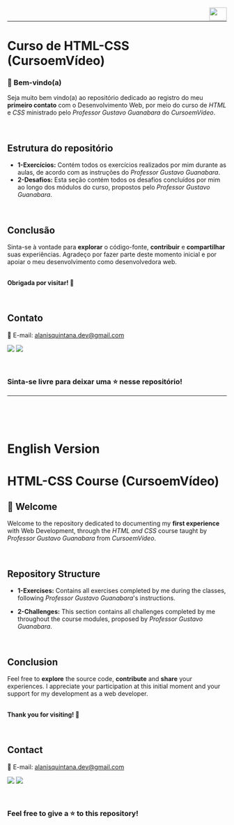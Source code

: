 ### [<img align="right" height="30" width="40" src="https://upload.wikimedia.org/wikipedia/en/thumb/a/ae/Flag_of_the_United_Kingdom.svg/1280px-Flag_of_the_United_Kingdom.svg.png" />](#english-version)
</br>

---

# Curso de HTML-CSS (CursoemVídeo)

### 👋 Bem-vindo(a) 

Seja muito bem vindo(a) ao repositório dedicado ao registro do meu **primeiro contato** com o Desenvolvimento Web, por meio do curso de _HTML_ e _CSS_ ministrado pelo _Professor Gustavo Guanabara_ do _CursoemVídeo_.

<br />

## Estrutura do repositório

- **1-Exercícios:** Contém todos os exercícios realizados por mim durante as aulas, de acordo com as instruções do _Professor Gustavo Guanabara_.
- **2-Desafios:** Esta seção contém todos os desafios concluídos por mim ao longo dos módulos do curso, propostos pelo _Professor Gustavo Guanabara_.
  
</br>

## Conclusão

Sinta-se à vontade para **explorar** o código-fonte, **contribuir** e **compartilhar** suas experiências. Agradeço por fazer parte deste momento inicial e por apoiar o meu desenvolvimento como desenvolvedora web.
<br />
<br />

**Obrigada por visitar! 📌**

</br>

## Contato

  📩 E-mail: alanisquintana.dev@gmail.com

  <a href="https://www.linkedin.com/in/alanis-quintana" target="_blank"><img src="https://img.shields.io/badge/-LinkedIn-%230077B5?style=for-the-badge&logo=linkedin&logoColor=white" target="_blank"></a>
  <a href="https://www.instagram.com/devalanisquintana/" target="_blank"><img src="https://img.shields.io/badge/-Instagram-%23E4405F?style=for-the-badge&logo=instagram&logoColor=white" target="_blank"></a>

  </br>

### Sinta-se livre para deixar uma ⭐ nesse repositório!

---

<br />
<br />
<br />

# English Version

# HTML-CSS Course (CursoemVídeo)

## 👋 Welcome

Welcome to the repository dedicated to documenting my **first experience** with Web Development, through the _HTML and CSS_ course taught by _Professor Gustavo Guanabara_ from _CursoemVídeo_.

<br />

## Repository Structure

- **1-Exercises:** Contains all exercises completed by me during the classes, following _Professor Gustavo Guanabara_'s instructions.
- **2-Challenges:** This section contains all challenges completed by me throughout the course modules, proposed by _Professor Gustavo Guanabara_.

  </br>

## Conclusion

Feel free to **explore** the source code, **contribute** and **share** your experiences. I appreciate your participation at this initial moment and your support for my development as a web developer.
<br />
<br />

**Thank you for visiting! 📌**

</br>

## Contact

  📩 E-mail: alanisquintana.dev@gmail.com

  <a href="https://www.linkedin.com/in/alanis-quintana" target="_blank"><img src="https://img.shields.io/badge/-LinkedIn-%230077B5?style=for-the-badge&logo=linkedin&logoColor=white" target="_blank"></a>
  <a href="https://www.instagram.com/devalanisquintana/" target="_blank"><img src="https://img.shields.io/badge/-Instagram-%23E4405F?style=for-the-badge&logo=instagram&logoColor=white" target="_blank"></a>

  </br>

### Feel free to give a ⭐ to this repository!
